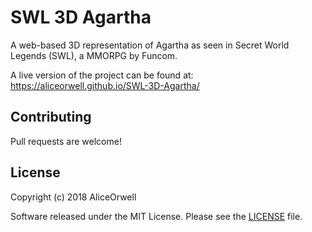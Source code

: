 SWL 3D Agartha
===========
A web-based 3D representation of Agartha as seen in Secret World Legends (SWL),
a MMORPG by Funcom.

A live version of the project can be found at: https://aliceorwell.github.io/SWL-3D-Agartha/

Contributing
------------
Pull requests are welcome!

License
-------
Copyright (c) 2018 AliceOrwell

Software released under the MIT License. Please see the [LICENSE](LICENSE) file.
